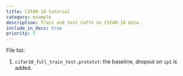 ```yaml
---
title: CIFAR-10 tutorial
category: example
description: Train and test Caffe on CIFAR-10 data.
include_in_docs: true
priority: 5
---
```


File list:

1. `cifar10_full_train_test.prototxt`: the baseline, dropout on `ip1` is added.
